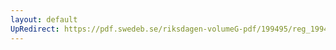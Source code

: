 ```yaml
---
layout: default
UpRedirect: https://pdf.swedeb.se/riksdagen-volumeG-pdf/199495/reg_199495/reg_199495_0175.pdf
---
```


